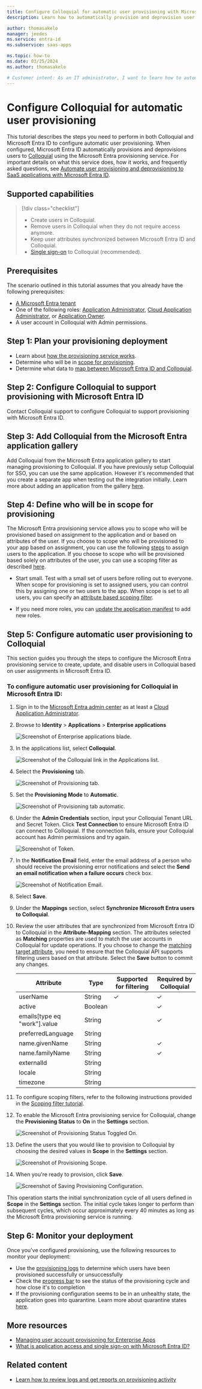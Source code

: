 ```yaml
---
title: Configure Colloquial for automatic user provisioning with Microsoft Entra ID
description: Learn how to automatically provision and deprovision user accounts from Microsoft Entra ID to Colloquial.

author: thomasakelo
manager: jeedes
ms.service: entra-id
ms.subservice: saas-apps

ms.topic: how-to
ms.date: 03/25/2024
ms.author: thomasakelo

# Customer intent: As an IT administrator, I want to learn how to automatically provision and deprovision user accounts from Microsoft Entra ID to Colloquial so that I can streamline the user management process and ensure that users have the appropriate access to Colloquial.
---
```


# Configure Colloquial for automatic user provisioning

This tutorial describes the steps you need to perform in both Colloquial and Microsoft Entra ID to configure automatic user provisioning. When configured, Microsoft Entra ID automatically provisions and deprovisions users to [Colloquial](https://www.colloquial.io) using the Microsoft Entra provisioning service. For important details on what this service does, how it works, and frequently asked questions, see [Automate user provisioning and deprovisioning to SaaS applications with Microsoft Entra ID](~/identity/app-provisioning/user-provisioning.md). 

## Supported capabilities
> [!div class="checklist"]
> * Create users in Colloquial.
> * Remove users in Colloquial when they do not require access anymore.
> * Keep user attributes synchronized between Microsoft Entra ID and Colloquial.
> * [Single sign-on](colloquial-tutorial.md) to Colloquial (recommended).

## Prerequisites

The scenario outlined in this tutorial assumes that you already have the following prerequisites:

* [A Microsoft Entra tenant](~/identity-platform/quickstart-create-new-tenant.md) 
* One of the following roles: [Application Administrator](/entra/identity/role-based-access-control/permissions-reference#application-administrator), [Cloud Application Administrator](/entra/identity/role-based-access-control/permissions-reference#cloud-application-administrator), or [Application Owner](/entra/fundamentals/users-default-permissions#owned-enterprise-applications).
* A user account in Colloquial with Admin permissions.

## Step 1: Plan your provisioning deployment
* Learn about [how the provisioning service works](~/identity/app-provisioning/user-provisioning.md).
* Determine who will be in [scope for provisioning](~/identity/app-provisioning/define-conditional-rules-for-provisioning-user-accounts.md).
* Determine what data to [map between Microsoft Entra ID and Colloquial](~/identity/app-provisioning/customize-application-attributes.md).

## Step 2: Configure Colloquial to support provisioning with Microsoft Entra ID
Contact Colloquial support to configure Colloquial to support provisioning with Microsoft Entra ID.

## Step 3: Add Colloquial from the Microsoft Entra application gallery

Add Colloquial from the Microsoft Entra application gallery to start managing provisioning to Colloquial. If you have previously setup Colloquial for SSO, you can use the same application. However it's recommended that you create a separate app when testing out the integration initially. Learn more about adding an application from the gallery [here](~/identity/enterprise-apps/add-application-portal.md). 

## Step 4: Define who will be in scope for provisioning 

The Microsoft Entra provisioning service allows you to scope who will be provisioned based on assignment to the application and or based on attributes of the user. If you choose to scope who will be provisioned to your app based on assignment, you can use the following [steps](~/identity/enterprise-apps/assign-user-or-group-access-portal.md) to assign users to the application. If you choose to scope who will be provisioned based solely on attributes of the user, you can use a scoping filter as described [here](~/identity/app-provisioning/define-conditional-rules-for-provisioning-user-accounts.md). 

* Start small. Test with a small set of users before rolling out to everyone. When scope for provisioning is set to assigned users, you can control this by assigning one or two users to the app. When scope is set to all users, you can specify an [attribute based scoping filter](~/identity/app-provisioning/define-conditional-rules-for-provisioning-user-accounts.md).

* If you need more roles, you can [update the application manifest](~/identity-platform/howto-add-app-roles-in-apps.md) to add new roles.

## Step 5: Configure automatic user provisioning to Colloquial 

This section guides you through the steps to configure the Microsoft Entra provisioning service to create, update, and disable users in Colloquial based on user assignments in Microsoft Entra ID.

<a name='to-configure-automatic-user-provisioning-for-Colloquial-in-azure-ad'></a>

### To configure automatic user provisioning for Colloquial in Microsoft Entra ID:

1. Sign in to the [Microsoft Entra admin center](https://entra.microsoft.com) as at least a [Cloud Application Administrator](~/identity/role-based-access-control/permissions-reference.md#cloud-application-administrator).
1. Browse to **Identity** > **Applications** > **Enterprise applications**

	![Screenshot of Enterprise applications blade.](common/enterprise-applications.png)

1. In the applications list, select **Colloquial**.

	![Screenshot of the Colloquial link in the Applications list.](common/all-applications.png)

1. Select the **Provisioning** tab.

	![Screenshot of Provisioning tab.](common/provisioning.png)

1. Set the **Provisioning Mode** to **Automatic**.

	![Screenshot of Provisioning tab automatic.](common/provisioning-automatic.png)

1. Under the **Admin Credentials** section, input your Colloquial Tenant URL and Secret Token. Click **Test Connection** to ensure Microsoft Entra ID can connect to Colloquial. If the connection fails, ensure your Colloquial account has Admin permissions and try again.

 	![Screenshot of Token.](common/provisioning-testconnection-tenanturltoken.png)

1. In the **Notification Email** field, enter the email address of a person who should receive the provisioning error notifications and select the **Send an email notification when a failure occurs** check box.

	![Screenshot of Notification Email.](common/provisioning-notification-email.png)

1. Select **Save**.

1. Under the **Mappings** section, select **Synchronize Microsoft Entra users to Colloquial**.

1. Review the user attributes that are synchronized from Microsoft Entra ID to Colloquial in the **Attribute-Mapping** section. The attributes selected as **Matching** properties are used to match the user accounts in Colloquial for update operations. If you choose to change the [matching target attribute](~/identity/app-provisioning/customize-application-attributes.md), you need to ensure that the Colloquial API supports filtering users based on that attribute. Select the **Save** button to commit any changes.

	|Attribute|Type|Supported for filtering|Required by Colloquial|
	|---|---|---|---|
	|userName|String|&check;|&check;
	|active|Boolean||&check;
	|emails[type eq "work"].value|String||&check;
	|preferredLanguage|String||
	|name.givenName|String||&check;
	|name.familyName|String||&check;
	|externalId|String||
	|locale|String||
	|timezone|String||

1. To configure scoping filters, refer to the following instructions provided in the [Scoping filter tutorial](~/identity/app-provisioning/define-conditional-rules-for-provisioning-user-accounts.md).

1. To enable the Microsoft Entra provisioning service for Colloquial, change the **Provisioning Status** to **On** in the **Settings** section.

	![Screenshot of Provisioning Status Toggled On.](common/provisioning-toggle-on.png)

1. Define the users that you would like to provision to Colloquial by choosing the desired values in **Scope** in the **Settings** section.

	![Screenshot of Provisioning Scope.](common/provisioning-scope.png)

1. When you're ready to provision, click **Save**.

	![Screenshot of Saving Provisioning Configuration.](common/provisioning-configuration-save.png)

This operation starts the initial synchronization cycle of all users defined in **Scope** in the **Settings** section. The initial cycle takes longer to perform than subsequent cycles, which occur approximately every 40 minutes as long as the Microsoft Entra provisioning service is running. 

## Step 6: Monitor your deployment
Once you've configured provisioning, use the following resources to monitor your deployment:

* Use the [provisioning logs](~/identity/monitoring-health/concept-provisioning-logs.md) to determine which users have been provisioned successfully or unsuccessfully
* Check the [progress bar](~/identity/app-provisioning/application-provisioning-when-will-provisioning-finish-specific-user.md) to see the status of the provisioning cycle and how close it's to completion
* If the provisioning configuration seems to be in an unhealthy state, the application goes into quarantine. Learn more about quarantine states [here](~/identity/app-provisioning/application-provisioning-quarantine-status.md).

## More resources

* [Managing user account provisioning for Enterprise Apps](~/identity/app-provisioning/configure-automatic-user-provisioning-portal.md)
* [What is application access and single sign-on with Microsoft Entra ID?](~/identity/enterprise-apps/what-is-single-sign-on.md)

## Related content

* [Learn how to review logs and get reports on provisioning activity](~/identity/app-provisioning/check-status-user-account-provisioning.md)